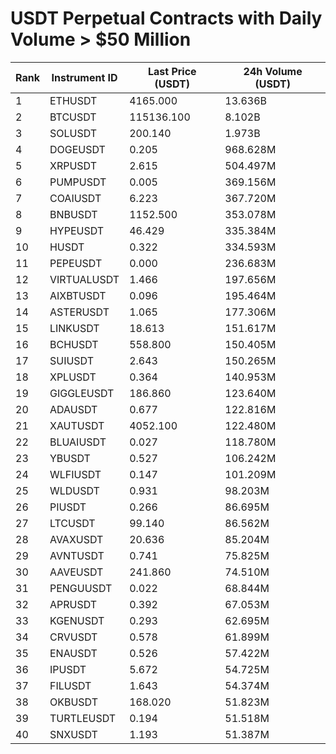 # USDT Perpetual Contracts with Daily Volume > $50 Million

| Rank | Instrument ID | Last Price (USDT) | 24h Volume (USDT) |
|------|---------------|-------------------|-------------------|
| 1 | ETHUSDT | 4165.000 | 13.636B |
| 2 | BTCUSDT | 115136.100 | 8.102B |
| 3 | SOLUSDT | 200.140 | 1.973B |
| 4 | DOGEUSDT | 0.205 | 968.628M |
| 5 | XRPUSDT | 2.615 | 504.497M |
| 6 | PUMPUSDT | 0.005 | 369.156M |
| 7 | COAIUSDT | 6.223 | 367.720M |
| 8 | BNBUSDT | 1152.500 | 353.078M |
| 9 | HYPEUSDT | 46.429 | 335.384M |
| 10 | HUSDT | 0.322 | 334.593M |
| 11 | PEPEUSDT | 0.000 | 236.683M |
| 12 | VIRTUALUSDT | 1.466 | 197.656M |
| 13 | AIXBTUSDT | 0.096 | 195.464M |
| 14 | ASTERUSDT | 1.065 | 177.306M |
| 15 | LINKUSDT | 18.613 | 151.617M |
| 16 | BCHUSDT | 558.800 | 150.405M |
| 17 | SUIUSDT | 2.643 | 150.265M |
| 18 | XPLUSDT | 0.364 | 140.953M |
| 19 | GIGGLEUSDT | 186.860 | 123.640M |
| 20 | ADAUSDT | 0.677 | 122.816M |
| 21 | XAUTUSDT | 4052.100 | 122.480M |
| 22 | BLUAIUSDT | 0.027 | 118.780M |
| 23 | YBUSDT | 0.527 | 106.242M |
| 24 | WLFIUSDT | 0.147 | 101.209M |
| 25 | WLDUSDT | 0.931 | 98.203M |
| 26 | PIUSDT | 0.266 | 86.695M |
| 27 | LTCUSDT | 99.140 | 86.562M |
| 28 | AVAXUSDT | 20.636 | 85.204M |
| 29 | AVNTUSDT | 0.741 | 75.825M |
| 30 | AAVEUSDT | 241.860 | 74.510M |
| 31 | PENGUUSDT | 0.022 | 68.844M |
| 32 | APRUSDT | 0.392 | 67.053M |
| 33 | KGENUSDT | 0.293 | 62.695M |
| 34 | CRVUSDT | 0.578 | 61.899M |
| 35 | ENAUSDT | 0.526 | 57.422M |
| 36 | IPUSDT | 5.672 | 54.725M |
| 37 | FILUSDT | 1.643 | 54.374M |
| 38 | OKBUSDT | 168.020 | 51.823M |
| 39 | TURTLEUSDT | 0.194 | 51.518M |
| 40 | SNXUSDT | 1.193 | 51.387M |
